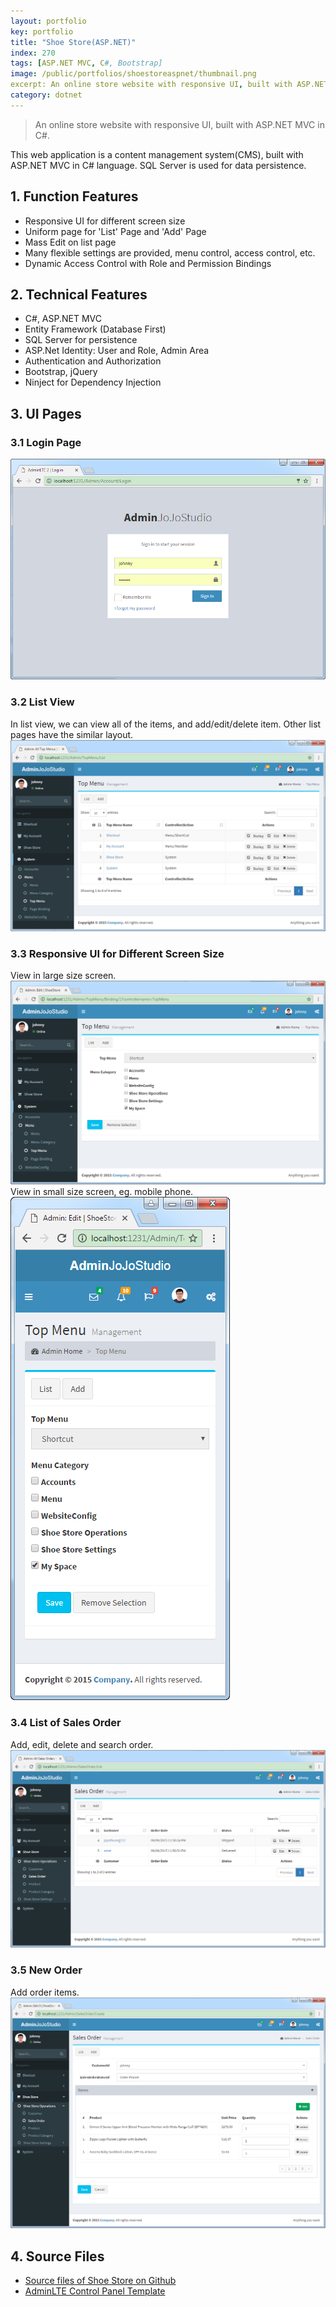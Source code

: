 ```yaml
---
layout: portfolio
key: portfolio
title: "Shoe Store(ASP.NET)"
index: 270
tags: [ASP.NET MVC, C#, Bootstrap]
image: /public/portfolios/shoestoreaspnet/thumbnail.png
excerpt: An online store website with responsive UI, built with ASP.NET MVC in C#.
category: dotnet
---
```


> An online store website with responsive UI, built with ASP.NET MVC in C#.

This web application is a content management system(CMS), built with ASP.NET MVC in C# language. SQL Server is used for data persistence.
## 1. Function Features
* Responsive UI for different screen size
* Uniform page for 'List' Page and 'Add' Page
* Mass Edit on list page
* Many flexible settings are provided, menu control, access control, etc.
* Dynamic Access Control with Role and Permission Bindings

## 2. Technical Features
* C\#, ASP.NET MVC
* Entity Framework (Database First)
* SQL Server for persistence
* ASP.Net Identity: User and Role, Admin Area
* Authentication and Authorization
* Bootstrap, jQuery
* Ninject for Dependency Injection

## 3. UI Pages
### 3.1 Login Page  
![image](/public/portfolios/shoestoreaspnet/login.png)
### 3.2 List View
In list view, we can view all of the items, and add/edit/delete item. Other list pages have the similar layout.
![image](/public/portfolios/shoestoreaspnet/listview.png)
### 3.3 Responsive UI for Different Screen Size
View in large size screen.
![image](/public/portfolios/shoestoreaspnet/responsive.png)
View in small size screen, eg. mobile phone.  
![image](/public/portfolios/shoestoreaspnet/responsive2.png)
### 3.4 List of Sales Order
Add, edit, delete and search order.
![image](/public/portfolios/shoestoreaspnet/orderlist.png)  
### 3.5 New Order
Add order items.
![image](/public/portfolios/shoestoreaspnet/addorder.png)  

## 4. Source Files
* [Source files of Shoe Store on Github](https://github.com/jojozhuang/shoe-store-aspnet)
* [AdminLTE Control Panel Template](https://adminlte.io/)

